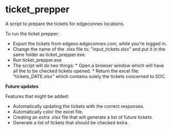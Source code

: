 # ticket_prepper
A script to prepare the tickets for edgeconnex locations.

To run the ticket prepper:
- Export the tickets from edgeos.edgeconnex.com, while you're logged in.
- Change the name of the .xlsx file to: "input_tickets.xlsx" and put it in the same folder as ticket_prepper.exe.
- Run ticket_prepper.exe
- The script will do two things: 
      * Open a browser window which will have all the to be checked tickets opened.
      * Return the excel file: "tickets_DATE.xlsx" which contains solely the tickets concerned to SOC.
      
**Future updates**

Features that might be added:
- Automatically updating the tickets with the correct responses.
- Automatically color the excel file.
- Creating an extra .xlsx file that will generate a list of future tickets.
- Generate a list of tickets that should be checked extra.
